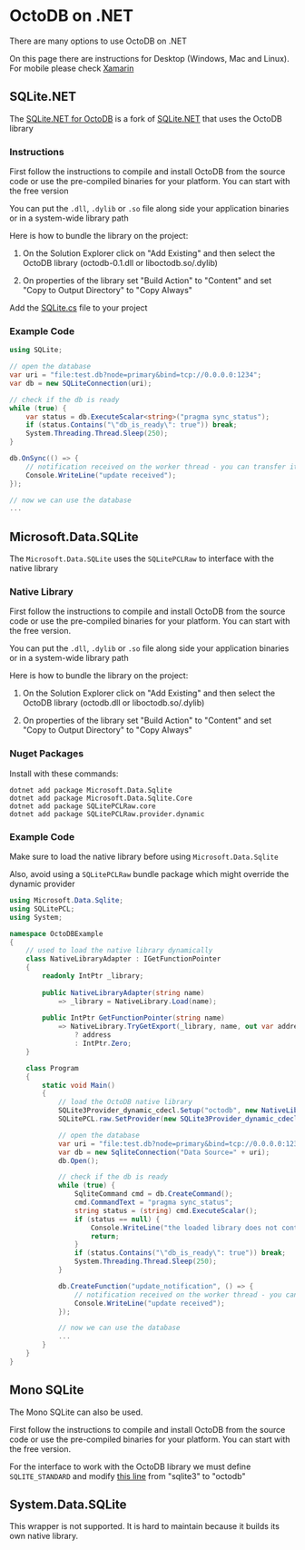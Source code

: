 OctoDB on .NET
==============

There are many options to use OctoDB on .NET

On this page there are instructions for Desktop (Windows, Mac and Linux). For mobile please check [Xamarin](xamarin.md)


## SQLite.NET

The [SQLite.NET for OctoDB](https://github.com/octodb/sqlite-net) is a fork of [SQLite.NET](https://github.com/praeclarum/sqlite-net)
that uses the OctoDB library


### Instructions

First follow the instructions to compile and install OctoDB from the source code or use the
pre-compiled binaries for your platform. You can start with the free version

You can put the `.dll`, `.dylib` or `.so` file along side your application binaries or in a system-wide library path

Here is how to bundle the library on the project:

1. On the Solution Explorer click on "Add Existing" and then select the OctoDB library (octodb-0.1.dll or liboctodb.so/.dylib)

2. On properties of the library set "Build Action" to "Content" and set "Copy to Output Directory" to "Copy Always"

Add the [SQLite.cs](https://github.com/octodb/sqlite-net/blob/master/src/SQLite.cs) file to your project


### Example Code

```csharp
using SQLite;

// open the database
var uri = "file:test.db?node=primary&bind=tcp://0.0.0.0:1234";
var db = new SQLiteConnection(uri);

// check if the db is ready
while (true) {
    var status = db.ExecuteScalar<string>("pragma sync_status");
    if (status.Contains("\"db_is_ready\": true")) break;
    System.Threading.Thread.Sleep(250);
}

db.OnSync(() => {
    // notification received on the worker thread - you can transfer it to the main thread here
    Console.WriteLine("update received");
});

// now we can use the database
...
```


## Microsoft.Data.SQLite

The `Microsoft.Data.SQLite` uses the `SQLitePCLRaw` to interface with the native library


### Native Library

First follow the instructions to compile and install OctoDB from the source code or use the
pre-compiled binaries for your platform. You can start with the free version.

You can put the `.dll`, `.dylib` or `.so` file along side your application binaries or in a system-wide library path

Here is how to bundle the library on the project:

1. On the Solution Explorer click on "Add Existing" and then select the OctoDB library (octodb.dll or liboctodb.so/.dylib)

2. On properties of the library set "Build Action" to "Content" and set "Copy to Output Directory" to "Copy Always"


### Nuget Packages

Install with these commands:

    dotnet add package Microsoft.Data.Sqlite
    dotnet add package Microsoft.Data.Sqlite.Core
    dotnet add package SQLitePCLRaw.core
    dotnet add package SQLitePCLRaw.provider.dynamic


### Example Code

Make sure to load the native library before using `Microsoft.Data.Sqlite`

Also, avoid using a `SQLitePCLRaw` bundle package which might override the dynamic provider

```csharp
using Microsoft.Data.Sqlite;
using SQLitePCL;
using System;

namespace OctoDBExample
{
    // used to load the native library dynamically
    class NativeLibraryAdapter : IGetFunctionPointer
    {
        readonly IntPtr _library;
    
        public NativeLibraryAdapter(string name)
            => _library = NativeLibrary.Load(name);
    
        public IntPtr GetFunctionPointer(string name)
            => NativeLibrary.TryGetExport(_library, name, out var address)
                ? address
                : IntPtr.Zero;
    }

    class Program
    {
        static void Main()
        {
            // load the OctoDB native library
            SQLite3Provider_dynamic_cdecl.Setup("octodb", new NativeLibraryAdapter("octodb"));
            SQLitePCL.raw.SetProvider(new SQLite3Provider_dynamic_cdecl());

            // open the database
            var uri = "file:test.db?node=primary&bind=tcp://0.0.0.0:1234";
            var db = new SqliteConnection("Data Source=" + uri);
            db.Open();

            // check if the db is ready
            while (true) {
                SqliteCommand cmd = db.CreateCommand();
                cmd.CommandText = "pragma sync_status";
                string status = (string) cmd.ExecuteScalar();
                if (status == null) {
                    Console.WriteLine("the loaded library does not contain OctoDB");
                    return;
                }
                if (status.Contains("\"db_is_ready\": true")) break;
                System.Threading.Thread.Sleep(250);
            }

            db.CreateFunction("update_notification", () => {
                // notification received on the worker thread - you can transfer it to the main thread here
                Console.WriteLine("update received");
            });

            // now we can use the database
            ...
        }
    }
}
```


## Mono SQLite

The Mono SQLite can also be used.

First follow the instructions to compile and install OctoDB from the source code or use the
pre-compiled binaries for your platform. You can start with the free version.

For the interface to work with the OctoDB library we must define `SQLITE_STANDARD` and modify
[this line](https://github.com/mono/mono/blob/master/mcs/class/Mono.Data.Sqlite/Mono.Data.Sqlite_2.0/UnsafeNativeMethods.cs#L57)
from "sqlite3" to "octodb"


## System.Data.SQLite

This wrapper is not supported. It is hard to maintain because it builds its own native library.
